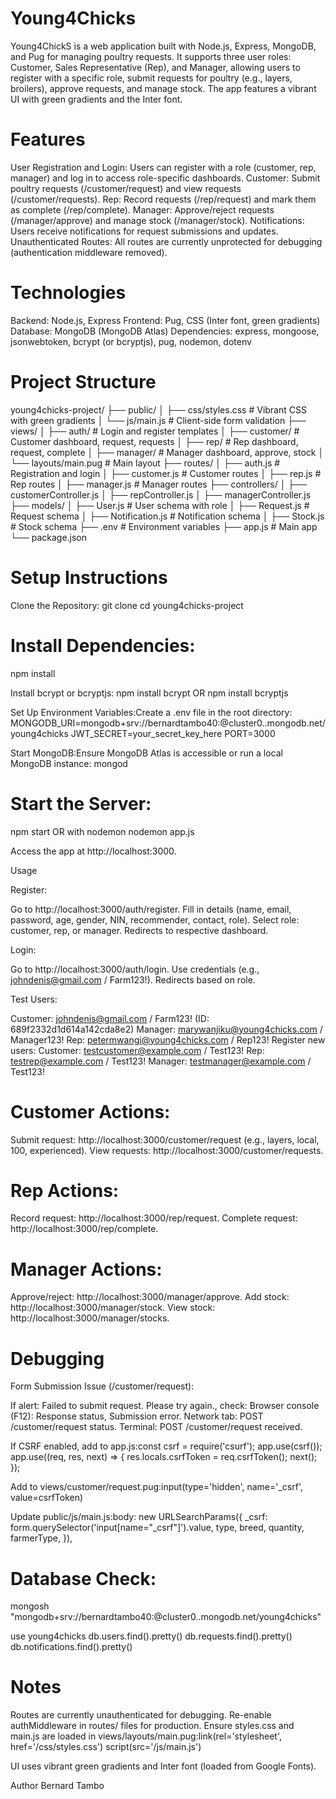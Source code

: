 
# Young4Chicks
Young4ChickS is a web application built with Node.js, Express, MongoDB, and Pug for managing poultry requests. It supports three user roles: Customer, Sales Representative (Rep), and Manager, allowing users to register with a specific role, submit requests for poultry (e.g., layers, broilers), approve requests, and manage stock. The app features a vibrant UI with green gradients and the Inter font.

# Features
User Registration and Login: Users can register with a role (customer, rep, manager) and log in to access role-specific dashboards.
Customer: Submit poultry requests (/customer/request) and view requests (/customer/requests).
Rep: Record requests (/rep/request) and mark them as complete (/rep/complete).
Manager: Approve/reject requests (/manager/approve) and manage stock (/manager/stock).
Notifications: Users receive notifications for request submissions and updates.
Unauthenticated Routes: All routes are currently unprotected for debugging (authentication middleware removed).

# Technologies
Backend: Node.js, Express
Frontend: Pug, CSS (Inter font, green gradients)
Database: MongoDB (MongoDB Atlas)
Dependencies: express, mongoose, jsonwebtoken, bcrypt (or bcryptjs), pug, nodemon, dotenv

# Project Structure

young4chicks-project/
├── public/
│   ├── css/styles.css      # Vibrant CSS with green gradients
│   └── js/main.js          # Client-side form validation
├── views/
│   ├── auth/               # Login and register templates
│   ├── customer/           # Customer dashboard, request, requests
│   ├── rep/                # Rep dashboard, request, complete
│   ├── manager/            # Manager dashboard, approve, stock
│   └── layouts/main.pug    # Main layout
├── routes/
│   ├── auth.js             # Registration and login
│   ├── customer.js         # Customer routes
│   ├── rep.js              # Rep routes
│   ├── manager.js          # Manager routes
├── controllers/
│   ├── customerController.js
│   ├── repController.js
│   ├── managerController.js
├── models/
│   ├── User.js             # User schema with role
│   ├── Request.js          # Request schema
│   ├── Notification.js     # Notification schema
│   ├── Stock.js            # Stock schema
├── .env                    # Environment variables
├── app.js                  # Main app
└── package.json

# Setup Instructions

Clone the Repository:
git clone <repository-url>
cd young4chicks-project


# Install Dependencies:
npm install

Install bcrypt or bcryptjs:
npm install bcrypt
OR
npm install bcryptjs


Set Up Environment Variables:Create a .env file in the root directory:
MONGODB_URI=mongodb+srv://bernardtambo40:<password>@cluster0.<id>.mongodb.net/young4chicks
JWT_SECRET=your_secret_key_here
PORT=3000


Start MongoDB:Ensure MongoDB Atlas is accessible or run a local MongoDB instance:
mongod


# Start the Server:
npm start
OR with nodemon
nodemon app.js

Access the app at http://localhost:3000.


Usage

Register:

Go to http://localhost:3000/auth/register.
Fill in details (name, email, password, age, gender, NIN, recommender, contact, role).
Select role: customer, rep, or manager.
Redirects to respective dashboard.


Login:

Go to http://localhost:3000/auth/login.
Use credentials (e.g., johndenis@gmail.com / Farm123!).
Redirects based on role.


Test Users:

Customer: johndenis@gmail.com / Farm123! (ID: 689f2332d1d614a142cda8e2)
Manager: marywanjiku@young4chicks.com / Manager123!
Rep: petermwangi@young4chicks.com / Rep123!
Register new users:
Customer: testcustomer@example.com / Test123!
Rep: testrep@example.com / Test123!
Manager: testmanager@example.com / Test123!




# Customer Actions:

Submit request: http://localhost:3000/customer/request (e.g., layers, local, 100, experienced).
View requests: http://localhost:3000/customer/requests.


# Rep Actions:

Record request: http://localhost:3000/rep/request.
Complete request: http://localhost:3000/rep/complete.


# Manager Actions:

Approve/reject: http://localhost:3000/manager/approve.
Add stock: http://localhost:3000/manager/stock.
View stock: http://localhost:3000/manager/stocks.



# Debugging

Form Submission Issue (/customer/request):

If alert: Failed to submit request. Please try again., check:
Browser console (F12): Response status, Submission error.
Network tab: POST /customer/request status.
Terminal: POST /customer/request received.


If CSRF enabled, add to app.js:const csrf = require('csurf');
app.use(csrf());
app.use((req, res, next) => {
  res.locals.csrfToken = req.csrfToken();
  next();
});

Add to views/customer/request.pug:input(type='hidden', name='_csrf', value=csrfToken)

Update public/js/main.js:body: new URLSearchParams({
  _csrf: form.querySelector('input[name="_csrf"]').value,
  type,
  breed,
  quantity,
  farmerType,
}),




# Database Check:
mongosh "mongodb+srv://bernardtambo40:<password>@cluster0.<id>.mongodb.net/young4chicks"

use young4chicks
db.users.find().pretty()
db.requests.find().pretty()
db.notifications.find().pretty()



# Notes

Routes are currently unauthenticated for debugging. Re-enable authMiddleware in routes/ files for production.
Ensure styles.css and main.js are loaded in views/layouts/main.pug:link(rel='stylesheet', href='/css/styles.css')
script(src='/js/main.js')


UI uses vibrant green gradients and Inter font (loaded from Google Fonts).

Author
Bernard Tambo
